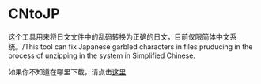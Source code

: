 # CNtoJP
这个工具用来将日文文件中的乱码转换为正确的日文，目前仅限简体中文系统。/This tool can fix Japanese garbled characters in files pruducing in the process of unzipping in the system in Simplified Chinese.

如果你不知道在哪里下载，请点击[这里](https://github.com/CepKana/CNtoJP/releases)
